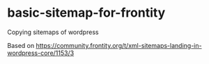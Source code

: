 # basic-sitemap-for-frontity

Copying sitemaps of wordpress

Based on https://community.frontity.org/t/xml-sitemaps-landing-in-wordpress-core/1153/3
